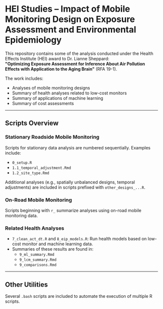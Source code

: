 # HEI Studies – Impact of Mobile Monitoring Design on Exposure Assessment and Environmental Epidemiology

This repository contains some of the analysis conducted under the Health Effects Institute (HEI) award to Dr. Lianne Sheppard:  
**"Optimizing Exposure Assessment for Inference About Air Pollution Effects with Application to the Aging Brain"** (RFA 19-1).

The work includes:

- Analyses of mobile monitoring designs  
- Summary of health analyses related to low-cost monitors  
- Summary of applications of machine learning  
- Summary of cost assessments  

---

## Scripts Overview

### Stationary Roadside Mobile Monitoring

Scripts for stationary data analysis are numbered sequentially. Examples include:

- `0_setup.R`  
- `1.1_temporal_adjustment.Rmd`  
- `1.2_site_type.Rmd`  

Additional analyses (e.g., spatially unbalanced designs, temporal adjustments) are included in scripts prefixed with `other_designs_...R`.

### On-Road Mobile Monitoring

Scripts beginning with `r_` summarize analyses using on-road mobile monitoring data.

### Related Health Analyses

- `7_clean_act_dt.R` and `8_eip_models.R`: Run health models based on low-cost monitor and machine learning data.  
- Summaries of these results are found in:
  - `9_ml_summary.Rmd`  
  - `9_lcm_summary.Rmd`  
  - `9_comparisons.Rmd`  

---

## Other Utilities

Several `.bash` scripts are included to automate the execution of multiple R scripts.




